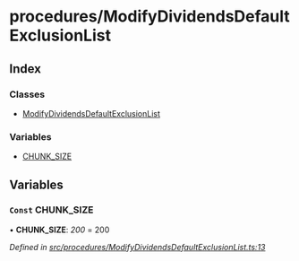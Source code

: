 # procedures/ModifyDividendsDefaultExclusionList

## Index

### Classes

* [ModifyDividendsDefaultExclusionList](../classes/_procedures_modifydividendsdefaultexclusionlist_.modifydividendsdefaultexclusionlist.md)

### Variables

* [CHUNK\_SIZE](_procedures_modifydividendsdefaultexclusionlist_.md#const-chunk_size)

## Variables

### `Const` CHUNK\_SIZE

• **CHUNK\_SIZE**: _200_ = 200

_Defined in_ [_src/procedures/ModifyDividendsDefaultExclusionList.ts:13_](https://github.com/PolymathNetwork/polymath-sdk/blob/e8bbc1e/src/procedures/ModifyDividendsDefaultExclusionList.ts#L13)

